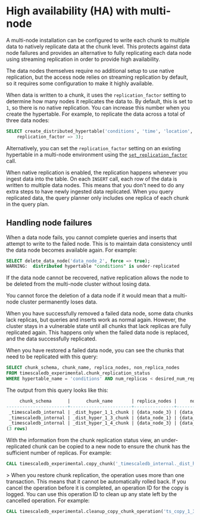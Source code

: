 # High availability (HA) with multi-node
A multi-node installation can be configured to write each chunk to multiple data
to natively replicate data at the chunk level. This protects against data node
failures and provides an alternative to fully replicating each data node using
streaming replication in order to provide high availability.

The data nodes themselves require no additional setup to use native replication,
but the access node relies on streaming replication by default, so it requires
some configuration to make it highly available.

When data is written to a chunk, it uses the `replication_factor` setting to
determine how many nodes it replicates the data to. By default, this is set to
`1`, so there is no native replication. You can increase this number when you
create the hypertable. For example, to replicate the data across a total of
three data nodes:
```sql
SELECT create_distributed_hypertable('conditions', 'time', 'location',
	replication_factor => 3);
```

Alternatively, you can set the `replication_factor` setting on an existing
hypertable in a multi-node environment using the
[`set_replication_factor`][set_replication_factor] call.

When native replication is enabled, the replication happens whenever you ingest
data into the table. On each `INSERT` call, each row of the data is written to
multiple data nodes. This means that you don't need to do any extra steps to
have newly ingested data replicated. When you query replicated data, the query
planner only includes one replica of each chunk in the query plan.

## Handling node failures
When a data node fails, you cannot complete queries and inserts that attempt to write to the failed node. This is to maintain data consistency until the data node becomes available again. For example:
```sql
SELECT delete_data_node('data_node_2', force => true);
WARNING:  distributed hypertable "conditions" is under-replicated
```

If the data node cannot be recovered, native replication allows the node to be
deleted from the multi-node cluster without losing data.

<highlight type="important">
You cannot force the deletion of a data node if it would mean that a multi-node
cluster permanently loses data.
</highlight>

When you have successfully removed a failed data node, some data chunks lack
replicas, but queries and inserts work as normal again. However, the cluster
stays in a vulnerable state until all chunks that lack replicas are fully
replicated again. This happens only when the failed data node is replaced, and
the data successfully replicated.

When you have restored a failed data node, you can see the chunks that need to
be replicated with this query:
<!-- Still experimental? --LKB 2021-10-20-->
```sql
SELECT chunk_schema, chunk_name, replica_nodes, non_replica_nodes
FROM timescaledb_experimental.chunk_replication_status
WHERE hypertable_name = 'conditions' AND num_replicas < desired_num_replicas;
```

The output from this query looks like this:
```sql
     chunk_schema      |      chunk_name       | replica_nodes |     non_replica_nodes
-----------------------+-----------------------+---------------+---------------------------
 _timescaledb_internal | _dist_hyper_1_1_chunk | {data_node_3} | {data_node_1,data_node_2}
 _timescaledb_internal | _dist_hyper_1_3_chunk | {data_node_1} | {data_node_2,data_node_3}
 _timescaledb_internal | _dist_hyper_1_4_chunk | {data_node_3} | {data_node_1,data_node_2}
(3 rows)
```

With the information from the chunk replication status view, an
under-replicated chunk can be copied to a new node to ensure the chunk
has the sufficient number of replicas. For example:
<!-- Still experimental? --LKB 2021-10-20-->
```sql
CALL timescaledb_experimental.copy_chunk('_timescaledb_internal._dist_hyper_1_1_chunk', 'data_node_3', 'data_node_2');
```

<highlight type="important">>
When you restore chunk replication, the operation uses more than one transaction. This means that it cannot be automatically rolled back. If you cancel the operation before it is completed, an operation ID for the copy is logged. You can use this operation ID to clean up any state left by the cancelled operation. For example:
<!-- Still experimental? --LKB 2021-10-20-->
```sql
CALL timescaledb_experimental.cleanup_copy_chunk_operation('ts_copy_1_31');
```
</highlight>


[set_replication_factor]:  /api/:currentVersion:/distributed-hypertables/set_replication_factor
